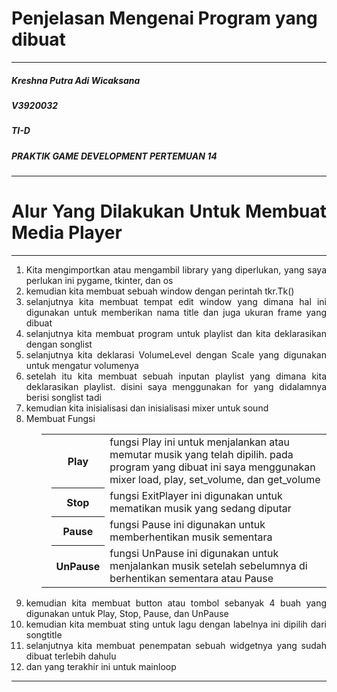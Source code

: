 <h1>Penjelasan Mengenai Program yang dibuat</h1>
<hr>
<h5>Kreshna Putra Adi Wicaksana</h5>
<h5>V3920032</h5>
<h5>TI-D</h5>
<h5>PRAKTIK GAME DEVELOPMENT PERTEMUAN 14</h5>
<hr>

<div style="text-align:justify">
  <h1><span>Alur Yang Dilakukan Untuk Membuat Media Player</span></h1>
  <hr>
  <ol>
    <li>Kita mengimportkan atau mengambil library yang diperlukan, yang saya perlukan ini pygame, tkinter, dan os</li>
    <li>kemudian kita membuat sebuah window dengan perintah tkr.Tk()</li>
    <li>selanjutnya kita membuat tempat edit window yang dimana hal ini digunakan untuk memberikan nama title dan juga ukuran frame yang dibuat</li>
    <li>selanjutnya kita membuat program untuk playlist dan kita deklarasikan dengan songlist</li>
    <li>selanjutnya kita deklarasi VolumeLevel dengan Scale yang digunakan untuk mengatur volumenya</li>
    <li>setelah itu kita membuat sebuah inputan playlist yang dimana kita deklarasikan playlist. disini saya menggunakan for yang didalamnya berisi songlist tadi</li>
    <li>kemudian kita inisialisasi dan inisialisasi mixer untuk sound</li>
    <li>Membuat Fungsi</li>
      <ul>
        <table style="width:100%">
<!--           <tr> -->
            <td>
              <th>Play</th>
              <td>fungsi Play ini untuk menjalankan atau memutar musik yang telah dipilih. pada program yang dibuat ini saya menggunakan mixer load, play, set_volume, dan get_volume</td>
            </td>
          </tr>
          <tr>
            <td>
              <th>Stop</th>
              <td>fungsi ExitPlayer ini digunakan untuk mematikan musik yang sedang diputar</td>
            </td>
          </tr>
          <tr>
            <td>
              <th>Pause</th>
              <td>fungsi Pause ini digunakan untuk memberhentikan musik sementara</td>
            </td>
          </tr>
          <tr>
            <td>
              <th>UnPause</th>
              <td>fungsi UnPause ini digunakan untuk menjalankan musik setelah sebelumnya di berhentikan sementara atau Pause</td>
            </td>
<!--           </tr> -->
        </table>
      </ul>
    <li>kemudian kita membuat button atau tombol sebanyak 4 buah yang digunakan untuk Play, Stop, Pause, dan UnPause</li>
    <li>kemudian kita membuat sting untuk lagu dengan labelnya ini dipilih dari songtitle</li>
    <li>selanjutnya kita membuat penempatan sebuah widgetnya yang sudah dibuat terlebih dahulu</li>
    <li>dan yang terakhir ini untuk mainloop</li>
  </ol>
</div>
<hr>
